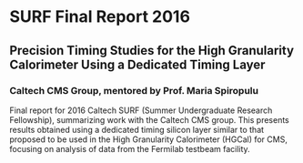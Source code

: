 # SURF Final Report 2016
## Precision Timing Studies for the High Granularity Calorimeter Using a Dedicated Timing Layer
### Caltech CMS Group, mentored by Prof. Maria Spiropulu

Final report for 2016 Caltech SURF (Summer Undergraduate Research Fellowship), summarizing work with the Caltech CMS group. This presents results obtained using a dedicated timing silicon layer similar to that proposed to be used in the High Granularity Calorimeter (HGCal) for CMS, focusing on analysis of data from the Fermilab testbeam facility.
